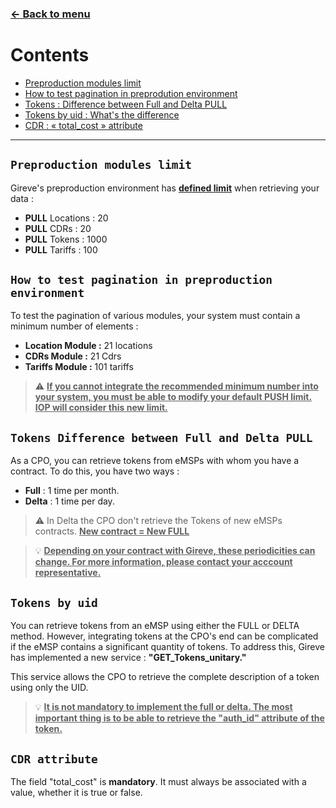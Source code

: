 ### [<- Back to menu](README.md)


# Contents

* [Preproduction modules limit](#preproduction-modules-limit)
* [How to test pagination in preprodution environment](#how-to-test-pagination-in-preproduction-environment)
* [Tokens : Difference between Full and Delta PULL](#tokens-difference-between-full-and-delta-pull)
* [Tokens by uid : What's the difference](#tokens-by-uid)
* [CDR : « total_cost » attribute](#cdr-attribute)
 
*** 

## `Preproduction modules limit`

Gireve's preproduction environment has **<ins>defined limit</ins>** when retrieving your data :

- **PULL** Locations : 20
- **PULL** CDRs : 20
- **PULL** Tokens : 1000 
- **PULL** Tariffs : 100


## `How to test pagination in preproduction environment`

To test the pagination of various modules, your system must contain a minimum number of elements : 

- **Location Module :** 21 locations
- **CDRs Module :** 21 Cdrs
- **Tariffs Module :** 101 tariffs

> :warning: **<ins>If you cannot integrate the recommended minimum number into your system, you must be able to modify your default PUSH limit.
IOP will consider this new limit.</ins>**


## `Tokens Difference between Full and Delta PULL`

As a CPO, you can retrieve tokens from eMSPs with whom you have a contract.
To do this, you have two ways :

- **Full** : 1 time per month.
- **Delta** : 1 time per day.

> :warning: In Delta the CPO don't retrieve the Tokens of new eMSPs contracts. **<ins>New contract = New FULL</ins>**

> :bulb: **<ins>Depending on your contract with Gireve, these periodicities can change. For more information, please contact your acccount representative.</ins>**

## `Tokens by uid`

You can retrieve tokens from an eMSP using either the FULL or DELTA method. However, integrating tokens at the CPO's end can be complicated if the eMSP contains a significant quantity of tokens. To address this, Gireve has implemented a new service : **"GET_Tokens_unitary."**

This service allows the CPO to retrieve the complete description of a token using only the UID.

> :bulb: **<ins>It is not mandatory to implement the full or delta. The most important thing is to be able to retrieve the "auth_id" attribute of the token.</ins>**



## `CDR attribute`

The field "total_cost" is **mandatory**. It must always be associated with a value, whether it is true or false.

